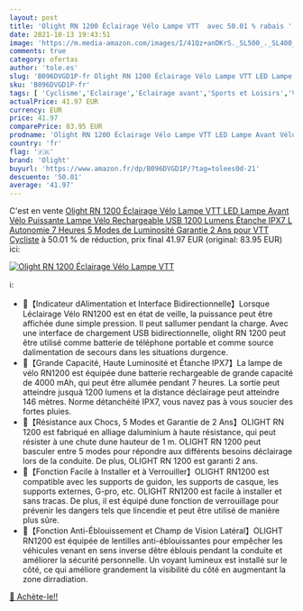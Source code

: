 ```yaml
---
layout: post
title: 'Olight RN 1200 Éclairage Vélo Lampe VTT  avec 50.01 % rabais '
date: 2021-10-13 19:43:51
image: 'https://m.media-amazon.com/images/I/41Qz+anDKrS._SL500_._SL400_.jpg'
comments: true
category: ofertas
author: 'tole.es'
slug: 'B096DVGD1P-fr Olight RN 1200 Éclairage Vélo Lampe VTT LED Lampe Avant...'
sku: 'B096DVGD1P-fr'
tags: [ 'Cyclisme','Eclairage','Eclairage avant','Sports et Loisirs','Vêtements et équipement de sport','olight', ]
actualPrice: 41.97 EUR
currency: EUR
price: 41.97
comparePrice: 83.95 EUR
prodname: 'Olight RN 1200 Éclairage Vélo Lampe VTT LED Lampe Avant Vélo Puissante Lampe Vélo Rechargeable USB 1200 Lumens Étanche IPX7 L Autonomie 7 Heures 5 Modes de Luminosité Garantie 2 Ans pour VTT Cycliste'
country: 'fr'
flag: '🇫🇷'
brand: 'Olight'
buyurl: 'https://www.amazon.fr/dp/B096DVGD1P/?tag=tolees0d-21'
descuento: '50.01'
average: '41.97'
---
```


C'est en vente [Olight RN 1200 Éclairage Vélo Lampe VTT LED Lampe Avant Vélo Puissante Lampe Vélo Rechargeable USB 1200 Lumens Étanche IPX7 L Autonomie 7 Heures 5 Modes de Luminosité Garantie 2 Ans pour VTT Cycliste](https://www.amazon.fr/dp/B096DVGD1P/?tag=tolees0d-21)  à  50.01 % de réduction, prix final  41.97 EUR (original: 83.95 EUR) ici:

[![Olight RN 1200 Éclairage Vélo Lampe VTT ](https://m.media-amazon.com/images/I/41Qz+anDKrS._SL500_._SL400_.jpg)](https://www.amazon.fr/dp/B096DVGD1P/?tag=tolees0d-21)

ℹ️:

- 🚴【Indicateur dAlimentation et Interface Bidirectionnelle】Lorsque Léclairage Vélo RN1200 est en état de veille, la puissance peut être affichée dune simple pression. Il peut sallumer pendant la charge. Avec une interface de chargement USB bidirectionnelle, olight RN 1200 peut être utilisé comme batterie de téléphone portable et comme source dalimentation de secours dans les situations durgence.
- 🚴【Grande Capacité, Haute Luminosité et Étanche IPX7】La lampe de vélo RN1200 est équipée dune batterie rechargeable de grande capacité de 4000 mAh, qui peut être allumée pendant 7 heures. La sortie peut atteindre jusquà 1200 lumens et la distance déclairage peut atteindre 146 mètres. Norme détanchéité IPX7, vous navez pas à vous soucier des fortes pluies.
- 🚴【Résistance aux Chocs, 5 Modes et Garantie de 2 Ans】OLIGHT RN 1200 est fabriqué en alliage daluminium à haute résistance, qui peut résister à une chute dune hauteur de 1 m. OLIGHT RN 1200 peut basculer entre 5 modes pour répondre aux différents besoins déclairage lors de la conduite. De plus, OLIGHT RN 1200 est garanti 2 ans.
- 🚴【Fonction Facile à Installer et à Verrouiller】OLIGHT RN1200 est compatible avec les supports de guidon, les supports de casque, les supports externes, G-pro, etc. OLIGHT RN1200 est facile à installer et sans tracas. De plus, il est équipé dune fonction de verrouillage pour prévenir les dangers tels que lincendie et peut être utilisé de manière plus sûre.
- 🚴【Fonction Anti-Éblouissement et Champ de Vision Latéral】OLIGHT RN1200 est équipée de lentilles anti-éblouissantes pour empêcher les véhicules venant en sens inverse dêtre éblouis pendant la conduite et améliorer la sécurité personnelle. Un voyant lumineux est installé sur le côté, ce qui améliore grandement la visibilité du côté en augmentant la zone dirradiation.

[🛒 Achète-le!!](https://www.amazon.fr/dp/B096DVGD1P/?tag=tolees0d-21)
